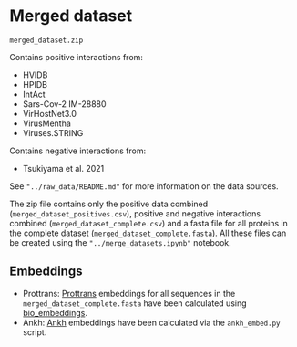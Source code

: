 # Merged dataset

`merged_dataset.zip`

Contains positive interactions from:
- HVIDB
- HPIDB
- IntAct
- Sars-Cov-2 IM-28880
- VirHostNet3.0
- VirusMentha
- Viruses.STRING

Contains negative interactions from:
- Tsukiyama et al. 2021

See `"../raw_data/README.md"` for more information on the data sources.

The zip file contains only the positive data combined (`merged_dataset_positives.csv`),
positive and negative interactions combined (`merged_dataset_complete.csv`) and a fasta file
for all proteins in the complete dataset (`merged_dataset_complete.fasta`).
All these files can be created using the `"../merge_datasets.ipynb"` notebook.

## Embeddings

* Prottrans: [Prottrans](https://github.com/agemagician/ProtTrans) embeddings for all sequences in 
the `merged_dataset_complete.fasta` have been  calculated 
using [bio_embeddings](https://github.com/sacdallago/bio_embeddings).
* Ankh: [Ankh](https://github.com/agemagician/Ankh) embeddings have been calculated via the `ankh_embed.py` script.